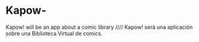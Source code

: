 # Kapow-
Kapow! will be an app about a comic library //// Kapow! será una aplicación sobre una Biblioteca Virtual de comics. 
